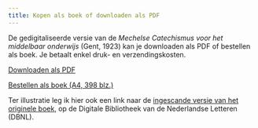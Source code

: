 ```yaml
---
title: Kopen als boek of downloaden als PDF
---
```


De gedigitaliseerde versie van de *Mechelse Catechismus voor het middelbaar onderwijs* (Gent, 1923) kan je downloaden als PDF of bestellen als boek. Je betaalt enkel druk- en verzendingskosten.

[Downloaden als PDF](mechelse-catechismus-1623.pdf)

[Bestellen als boek (A4, 398 blz.)](https://www.boekenbestellen.nl/boek/mechelse-catechismus-ten-gebruike-van-het-middelbaar-onderwijs)

Ter illustratie leg ik hier ook een link naar de [ingescande versie van het originele boek](https://www.dbnl.org/tekst/lamb113bekn03_01/), op de Digitale Bibliotheek van de Nederlandse Letteren (DBNL).
